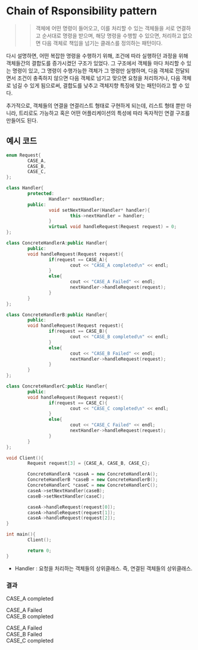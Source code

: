 # Chain of Rsponsibility pattern
>> 객체에 어떤 명령이 들어오고, 이를 처리할 수 있는 객체들을 서로 연결하고 순서대로 명령을 받으며, 해당 명령을 수행할 수 있으면, 처리하고 없으면 다음 객체로 책임을 넘기는 클래스를 정의하는 패턴이다.

다시 설명하면, 어떤 복잡한 명령을 수행하기 위해, 조건에 따라 실행하던 과정을 위해 객체들간의 결합도를 증가시켰던 구조가 있었다. 그 구조에서 객체들 마다 처리할 수 있는 명령이 있고, 그 명령이 수행가능한 객체가 그 명령만 실행하며, 다음 객체로 전달되면서 조건이 충족하지 않으면 다음 객체로 넘기고 맞으면 요청을 처리하거나, 다음 객체로 넘길 수 있게 됨으로써, 결합도를 낮추고 객체지향 특징에 맞는 패턴이라고 할 수 있다.

추가적으로, 객체들의 연결을 연결리스트 형태로 구현하게 되는데, 리스트 형태 뿐만 아니라, 트리로도 가능하고 혹은 어떤 어플리케이션의 특성에 따라 독자적인 연결 구조를 만들어도 된다. 

## 예시 코드
```cpp
enum Request{
        CASE_A,
        CASE_B,
        CASE_C,
};

class Handler{
        protected:
                Handler* nextHandler;
        public:
                void setNextHandler(Handler* handler){
                        this->nextHandler = handler;
                }
                virtual void handleRequest(Request request) = 0;
};

class ConcreteHandlerA:public Handler{
        public:
        void handleRequest(Request request){
                if(request == CASE_A){
                        cout << "CASE_A completed\n" << endl;
                }
                else{
                        cout << "CASE_A Failed" << endl;
                        nextHandler->handleRequest(request);
                }
        }
};

class ConcreteHandlerB:public Handler{
        public:
        void handleRequest(Request request){
                if(request == CASE_B){
                        cout << "CASE_B completed\n" << endl;
                }
                else{
                        cout << "CASE_B Failed" << endl;
                        nextHandler->handleRequest(request);
                }
        }
};

class ConcreteHandlerC:public Handler{
        public:
        void handleRequest(Request request){
                if(request == CASE_C){
                        cout << "CASE_C completed\n" << endl;
                }
                else{
                        cout << "CASE_C Failed" << endl;
                        nextHandler->handleRequest(request);
                }
        }
};

void Client(){
        Request request[3] = {CASE_A, CASE_B, CASE_C};

        ConcreteHandlerA *caseA = new ConcreteHandlerA();
        ConcreteHandlerB *caseB = new ConcreteHandlerB();
        ConcreteHandlerC *caseC = new ConcreteHandlerC();
        caseA->setNextHandler(caseB);
        caseB->setNextHandler(caseC);

        caseA->handleRequest(request[0]);
        caseA->handleRequest(request[1]);
        caseA->handleRequest(request[2]);
}

int main(){
        Client();

        return 0;
}
```
* Handler : 요청을 처리하는 객체들의 상위클래스. 즉, 연결된 객체들의 상위클래스.

### 결과
CASE_A completed

CASE_A Failed</br>
CASE_B completed

CASE_A Failed</br>
CASE_B Failed</br>
CASE_C completed